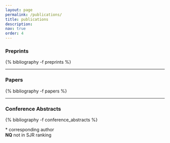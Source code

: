 ```yaml
---
layout: page
permalink: /publications/
title: publications
description: 
nav: true
order: 4
---
```


<div class="publications-auto" markdown="1">

### Preprints
{% bibliography -f preprints %}

---

### Papers
{% bibliography -f papers %}

---

### Conference Abstracts
{% bibliography -f conference_abstracts %}

\* corresponding author<br>
<strong class="sjrq NA_Q">NQ</strong> not in SJR ranking
</div>